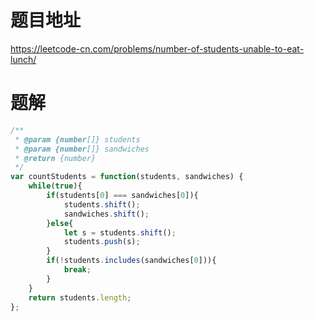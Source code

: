 # 题目地址
https://leetcode-cn.com/problems/number-of-students-unable-to-eat-lunch/

# 题解
```js
/**
 * @param {number[]} students
 * @param {number[]} sandwiches
 * @return {number}
 */
var countStudents = function(students, sandwiches) {
    while(true){
        if(students[0] === sandwiches[0]){
            students.shift();
            sandwiches.shift();
        }else{
            let s = students.shift();
            students.push(s);
        }
        if(!students.includes(sandwiches[0])){
            break;
        }
    }
    return students.length;
};
```